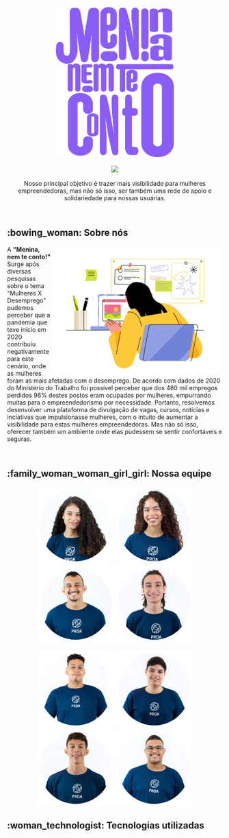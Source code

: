 
<!--Header-->
<div align="center"> 
  <img src="menina_nem_te_conto_tipo_outline.png" height="350">
  <br>
  <br>
    <img src="https://readme-typing-svg.herokuapp.com?size=35&duration=6000&color=F7F7F7&center=true&vCenter=true&width=450&lines=Menina%2C+nem+te+conto!">
</div>
<div align="center">
  <p>Nosso principal objetivo é trazer mais visibilidade para mulheres empreendedoras, mas não só isso, ser também uma rede de apoio e solidariedade para nossas usuárias.</p>
</div>

<br>

<!--Sobre nós-->
<div>
  <h2> :bowing_woman: Sobre nós</h2>
  <img align="right" src="juicy-girl-working-at-home.gif" height="300px">
  <div> 
     <p>A <b>"Menina, nem te conto!"</b> Surge após diversas pesquisas sobre o tema “Mulheres X Desemprego” pudemos perceber que a pandemia que teve início em 2020 			contribuiu negativamente para este cenário, onde as mulheres foram as mais afetadas com o desemprego. De acordo com dados de 2020 do Ministério do Trabalho foi 		possível perceber que dos 480 mil empregos perdidos 96% destes postos eram ocupados por mulheres, empurrando muitas para o empreendedorismo por necessidade. 			Portanto, resolvemos desenvolver uma plataforma de divulgação de vagas, cursos, notícias e inciativas que impulsionasse mulheres, com o intuito de aumentar a 			visibilidade para estas mulheres empreendedoras. Mas não só isso, oferecer também um ambiente onde elas pudessem se sentir confortáveis e seguras.
	 </p>
  </div>
</div>

<br>

<!--Nossa equipe -->
<div>
	<h2> :family_woman_woman_girl_girl: Nossa equipe </h2>
	<div align="center">
		<a href="https://www.linkedin.com/in/camily-vit%C3%B3ria/" target="_blank"><img src="Camilly.png" height="180"></a>
		<a href="https://www.linkedin.com/in/giullia-maria/" target="_blank"><img src="Giu.png" height="180"></a>
		<a href="https://www.linkedin.com/in/diego-ssantos/" target="_blank"><img src="Didi.png" height="180"></a>
		<a href="https://www.linkedin.com/in/matheus-silverio-silva/" target="_blank"><img src="Matheus.png" height="180"></a>
	</div>
	<br>
	<div align="center">
		<a href="https://www.linkedin.com/in/igor-viana-da-silva-839586234/" target="_blank"><img src="Igor.png" height="180"></a>
		<a href="https://www.linkedin.com/in/henriquesaraujo/" target="_blank"><img src="Henrique.png" height="180"></a>
		<a href="https://www.linkedin.com/in/lucaswaldes/" target="_blank"><img src="Lucas.png" height="180"></a>
		<a href="https://www.linkedin.com/in/pedro-henrique-541b221b9/" target="_blank"><img src="Pedro.png" height="180"></a>
	</div>
	
</div>

<!-- Tecnologias -->

<div> 
	<h2> :woman_technologist: Tecnologias utilizadas </h2>

</div>


